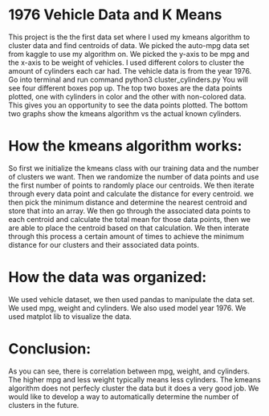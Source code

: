 # 1976 Vehicle Data and K Means
This project is the the first data set where I used my kmeans algorithm to cluster data and find centroids of data.
We picked the auto-mpg data set from kaggle to use my algorithm on.
We picked the y-axis to be mpg and the x-axis to be weight of vehicles.  I used different colors to cluster the amount of cylinders each car had.  The vehicle data is from the year 1976.
Go into terminal and run command python3 cluster_cylinders.py
You will see four different boxes pop up.  The top two boxes are the data points plotted,  one with cylinders in color and the other with non-colored data.  This gives you an opportunity to see the data points plotted.
The bottom two graphs show the kmeans algorithm vs the actual known cylinders.  

# How the kmeans algorithm works:
So first we initialize the kmeans class with our training data and the number of clusters we want.
Then we randomize the number of data points and use the first number of points to randomly place our centroids.
We then iterate through every data point and calculate the distance for every centroid.  we then pick the minimum distance and determine the nearest centroid and store that into an array.
We then go through the associated data points to each centroid and calculate the total mean for those data points,  then we are able to place the centroid based on that calculation.
We then interate through this process a certain amount of times to achieve the minimum distance for our clusters and their associated data points.

# How the data was organized:
We used vehicle dataset,  we then used pandas to manipulate the data set.  We used mpg, weight and cylinders.  We also used model year 1976.
We used matplot lib to visualize the data.

# Conclusion:
As you can see, there is correlation between mpg, weight, and cylinders.  The higher mpg and less weight typically means less cylinders.  The kmeans algorithm does not perfecly cluster the data but it does a very good job.  We would like to develop a way to automatically determine the number of clusters in the future.
